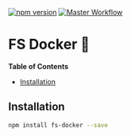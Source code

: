 [![npm version](https://badge.fury.io/js/fs-docker.svg)](https://badge.fury.io/js/fs-docker)
[![Master Workflow](https://github.com/Tada5hi/fs-docker/workflows/main/badge.svg)](https://github.com/Tada5hi/fs-docker)

# FS Docker 💾

**Table of Contents**

- [Installation](#installation)

## Installation

```bash
npm install fs-docker --save
```
